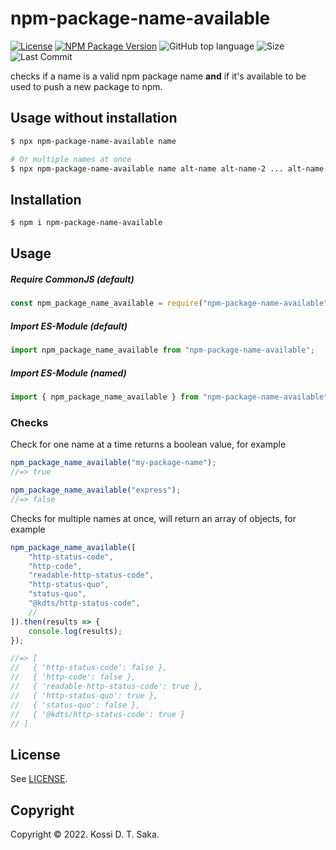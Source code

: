 # npm-package-name-available

[![License][license-image]][license-url] [![NPM Package Version][npm-image-version]][npm-url] ![GitHub top language][language-image] ![Size][size-image] ![Last Commit][commit-image]

checks if a name is a valid npm package name **and** if it's available to be used to push a new package to npm.

## Usage without installation

```sh
$ npx npm-package-name-available name

# Or multiple names at once
$ npx npm-package-name-available name alt-name alt-name-2 ... alt-name-n
```

## Installation

```bash
$ npm i npm-package-name-available
```

## Usage

##### Require CommonJS (default)

```js
const npm_package_name_available = require("npm-package-name-available");
```

##### Import ES-Module (default)

```js
import npm_package_name_available from "npm-package-name-available";
```

##### Import ES-Module (named)

```js
import { npm_package_name_available } from "npm-package-name-available";
```

### Checks

Check for one name at a time returns a boolean value, for example

```js
npm_package_name_available("my-package-name");
//=> true
```

```js
npm_package_name_available("express");
//=> false
```

Checks for multiple names at once, will return an array of objects, for example

```js
npm_package_name_available([
    "http-status-code",
    "http-code",
    "readable-http-status-code",
    "http-status-quo",
    "status-quo",
    "@kdts/http-status-code",
    //
]).then(results => {
    console.log(results);
});

//=> [
//   { 'http-status-code': false },
//   { 'http-code': false },
//   { 'readable-http-status-code': true },
//   { 'http-status-quo': true },
//   { 'status-quo': false },
//   { '@kdts/http-status-code': true }
// ]
```

## License

See [LICENSE][license-url].

## Copyright

Copyright &copy; 2022. Kossi D. T. Saka.

[npm-image-version]: https://img.shields.io/npm/v/npm-package-name-available.svg
[npm-image-downloads]: https://img.shields.io/npm/dm/npm-package-name-available.svg?color=purple
[npm-url]: https://npmjs.org/package/npm-package-name-available
[license-image]: https://img.shields.io/github/license/kossidts/npm-package-name-available
[license-url]: https://github.com/kossidts/npm-package-name-available/blob/master/LICENSE
[language-image]: https://img.shields.io/github/languages/top/kossidts/npm-package-name-available?color=yellow
[size-image]: https://img.shields.io/github/repo-size/kossidts/npm-package-name-available?color=light
[commit-image]: https://img.shields.io/github/last-commit/kossidts/npm-package-name-available
[actions-url]: https://github.com/kossidts/npm-package-name-available/actions
[workflow-image]: https://github.com/kossidts/npm-package-name-available/actions/workflows/node.js.yml/badge.svg
[workflow-image-2]: https://github.com/kossidts/npm-package-name-available/workflows/Node.js%20CI/badge.svg
